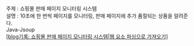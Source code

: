 주제 : 쇼핑몰 판매 페이지 모니터링 시스템</br>
설명 : 10초에 한 번씩 페이지를 모니터링, 판매 페이지에 추가 품절되는 상품을 알려준다. </br>
Java-Jsoup</br>
<a href="https://codetails.tistory.com/12﻿">[blog기록: 쇼핑몰 판매 페이지 모니터링 시스템|웹 요소 파싱으로 가져오기]

